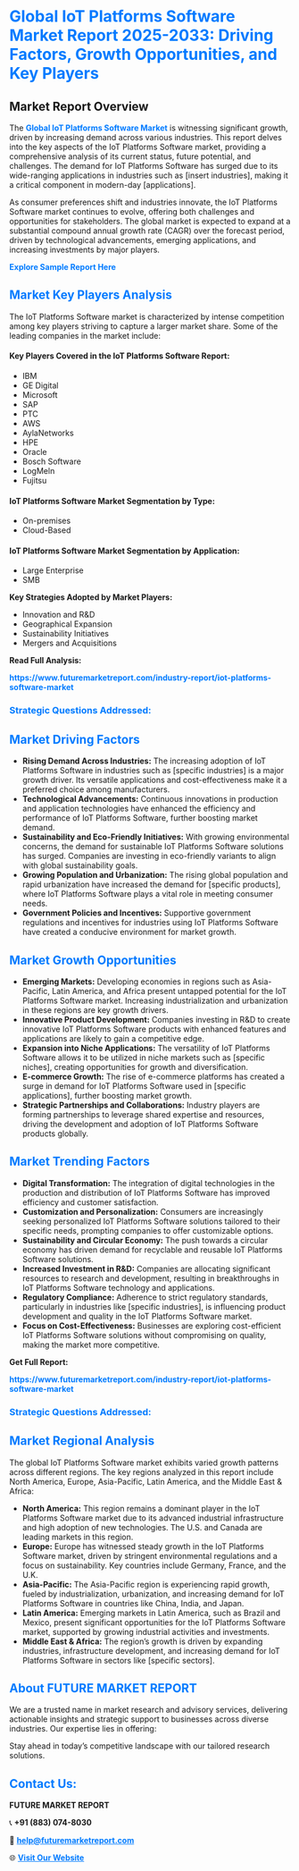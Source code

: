 <h1 style="color: #007BFF;">Global IoT Platforms Software Market Report 2025-2033: Driving Factors, Growth Opportunities, and Key Players</h1>

<section id="overview">
<h2>Market Report Overview</h2>
<p>The <a href="https://www.futuremarketreport.com/industry-report/iot-platforms-software-market" style="color: #007BFF; text-decoration: none;"><strong>Global IoT Platforms Software Market</strong></a> is witnessing significant growth, driven by increasing demand across various industries. This report delves into the key aspects of the IoT Platforms Software market, providing a comprehensive analysis of its current status, future potential, and challenges. The demand for IoT Platforms Software has surged due to its wide-ranging applications in industries such as [insert industries], making it a critical component in modern-day [applications].</p>
<p>As consumer preferences shift and industries innovate, the IoT Platforms Software market continues to evolve, offering both challenges and opportunities for stakeholders. The global market is expected to expand at a substantial compound annual growth rate (CAGR) over the forecast period, driven by technological advancements, emerging applications, and increasing investments by major players.</p>
</section>

<section id="overview">
<p><a href="https://www.futuremarketreport.com/request-sample/reportId=56296" style="color: #007BFF; text-decoration: none;"><strong>Explore Sample Report Here</strong></a></p>
</section>

<section id="key-players">
<h2 style="color: #007BFF;">Market Key Players Analysis</h2>
<p>The IoT Platforms Software market is characterized by intense competition among key players striving to capture a larger market share. Some of the leading companies in the market include:</p>
<h4>Key Players Covered in the IoT Platforms Software Report:</h4>
<ul><li>IBM</li><li>GE Digital</li><li>Microsoft</li><li>SAP</li><li>PTC</li><li>AWS</li><li>AylaNetworks</li><li>HPE</li><li>Oracle</li><li>Bosch Software</li><li>LogMeln</li><li>Fujitsu</li></ul>
<h4>IoT Platforms Software Market Segmentation by Type:</h4>
<ul><li>On-premises</li><li>Cloud-Based</li></ul>

<h4>IoT Platforms Software Market Segmentation by Application:</h4>
<ul><li>Large Enterprise</li><li>SMB</li></ul>
<p><strong>Key Strategies Adopted by Market Players:</strong></p>
<ul>
<li>Innovation and R&D</li>
<li>Geographical Expansion</li>
<li>Sustainability Initiatives</li>
<li>Mergers and Acquisitions</li>
</ul>
</section>

<section>
<p><strong>Read Full Analysis: </strong></p><a href="https://www.futuremarketreport.com/industry-report/iot-platforms-software-market" style="color: #007BFF; text-decoration: none;"><strong>https://www.futuremarketreport.com/industry-report/iot-platforms-software-market</strong></a>
<h3 style="color: #007BFF;">Strategic Questions Addressed:</h3>
</section>

<section id="driving-factors">
<h2 style="color: #007BFF;">Market Driving Factors</h2>
<ul>
<li><strong>Rising Demand Across Industries:</strong> The increasing adoption of IoT Platforms Software in industries such as [specific industries] is a major growth driver. Its versatile applications and cost-effectiveness make it a preferred choice among manufacturers.</li>
<li><strong>Technological Advancements:</strong> Continuous innovations in production and application technologies have enhanced the efficiency and performance of IoT Platforms Software, further boosting market demand.</li>
<li><strong>Sustainability and Eco-Friendly Initiatives:</strong> With growing environmental concerns, the demand for sustainable IoT Platforms Software solutions has surged. Companies are investing in eco-friendly variants to align with global sustainability goals.</li>
<li><strong>Growing Population and Urbanization:</strong> The rising global population and rapid urbanization have increased the demand for [specific products], where IoT Platforms Software plays a vital role in meeting consumer needs.</li>
<li><strong>Government Policies and Incentives:</strong> Supportive government regulations and incentives for industries using IoT Platforms Software have created a conducive environment for market growth.</li>
</ul>
</section>

<section id="growth-opportunities">
<h2 style="color: #007BFF;">Market Growth Opportunities</h2>
<ul>
<li><strong>Emerging Markets:</strong> Developing economies in regions such as Asia-Pacific, Latin America, and Africa present untapped potential for the IoT Platforms Software market. Increasing industrialization and urbanization in these regions are key growth drivers.</li>
<li><strong>Innovative Product Development:</strong> Companies investing in R&D to create innovative IoT Platforms Software products with enhanced features and applications are likely to gain a competitive edge.</li>
<li><strong>Expansion into Niche Applications:</strong> The versatility of IoT Platforms Software allows it to be utilized in niche markets such as [specific niches], creating opportunities for growth and diversification.</li>
<li><strong>E-commerce Growth:</strong> The rise of e-commerce platforms has created a surge in demand for IoT Platforms Software used in [specific applications], further boosting market growth.</li>
<li><strong>Strategic Partnerships and Collaborations:</strong> Industry players are forming partnerships to leverage shared expertise and resources, driving the development and adoption of IoT Platforms Software products globally.</li>
</ul>
</section>

<section id="trending-factors">
<h2 style="color: #007BFF;">Market Trending Factors</h2>
<ul>
<li><strong>Digital Transformation:</strong> The integration of digital technologies in the production and distribution of IoT Platforms Software has improved efficiency and customer satisfaction.</li>
<li><strong>Customization and Personalization:</strong> Consumers are increasingly seeking personalized IoT Platforms Software solutions tailored to their specific needs, prompting companies to offer customizable options.</li>
<li><strong>Sustainability and Circular Economy:</strong> The push towards a circular economy has driven demand for recyclable and reusable IoT Platforms Software solutions.</li>
<li><strong>Increased Investment in R&D:</strong> Companies are allocating significant resources to research and development, resulting in breakthroughs in IoT Platforms Software technology and applications.</li>
<li><strong>Regulatory Compliance:</strong> Adherence to strict regulatory standards, particularly in industries like [specific industries], is influencing product development and quality in the IoT Platforms Software market.</li>
<li><strong>Focus on Cost-Effectiveness:</strong> Businesses are exploring cost-efficient IoT Platforms Software solutions without compromising on quality, making the market more competitive.</li>
</ul>
</section>

<section>
<p><strong>Get Full Report: </strong></p><a href="https://www.futuremarketreport.com/industry-report/iot-platforms-software-market" style="color: #007BFF; text-decoration: none;"><strong>https://www.futuremarketreport.com/industry-report/iot-platforms-software-market</strong></a>
<h3 style="color: #007BFF;">Strategic Questions Addressed:</h3>
</section>


<section id="regional-analysis">
<h2 style="color: #007BFF;">Market Regional Analysis</h2>
<p>The global IoT Platforms Software market exhibits varied growth patterns across different regions. The key regions analyzed in this report include North America, Europe, Asia-Pacific, Latin America, and the Middle East & Africa:</p>
<ul>
<li><strong>North America:</strong> This region remains a dominant player in the IoT Platforms Software market due to its advanced industrial infrastructure and high adoption of new technologies. The U.S. and Canada are leading markets in this region.</li>
<li><strong>Europe:</strong> Europe has witnessed steady growth in the IoT Platforms Software market, driven by stringent environmental regulations and a focus on sustainability. Key countries include Germany, France, and the U.K.</li>
<li><strong>Asia-Pacific:</strong> The Asia-Pacific region is experiencing rapid growth, fueled by industrialization, urbanization, and increasing demand for IoT Platforms Software in countries like China, India, and Japan.</li>
<li><strong>Latin America:</strong> Emerging markets in Latin America, such as Brazil and Mexico, present significant opportunities for the IoT Platforms Software market, supported by growing industrial activities and investments.</li>
<li><strong>Middle East & Africa:</strong> The region’s growth is driven by expanding industries, infrastructure development, and increasing demand for IoT Platforms Software in sectors like [specific sectors].</li>
</ul>
</section>

<footer>
<h2 style="color: #007BFF;">About FUTURE MARKET REPORT</h2>
<p>We are a trusted name in market research and advisory services, delivering actionable insights and strategic support to businesses across diverse industries. Our expertise lies in offering:</p>

<p>Stay ahead in today’s competitive landscape with our tailored research solutions.</p>

<h2 style="color: #007BFF;">Contact Us:</h2>
<p><strong>FUTURE MARKET REPORT</strong></p>
<p>📞 <strong>+91 (883) 074-8030</strong></p>
<p>📧 <strong><a href="mailto:help@futuremarketreport.com" style="color: #007BFF;">help@futuremarketreport.com</a></strong></p>
<p>🌐 <strong><a href="https://www.futuremarketreport.com/" style="color: #007BFF;">Visit Our Website</a></strong></p>
</footer>